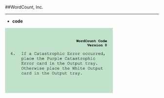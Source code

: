 <!-- .slide: data-background="resources/footer.svg" data-background-size="contain" data-background-position="bottom"  -->

##WordCount, Inc.
- - -
* **code**

<img class="plain" width="70%" height="70%" src="resources/teaming-simulation/code-08.png" />
  

<br/>
<br/>
<br/>
<br/>
<br/>
<br/>
<br/>
<br/>
<br/>
<br/>
<br/>
<br/>
<br/>
<br/>
<br/>
<br/>
<br/>
<br/>

<aside class="notes">
  <p>
  </p>
  <p>
  </p>
</aside>
